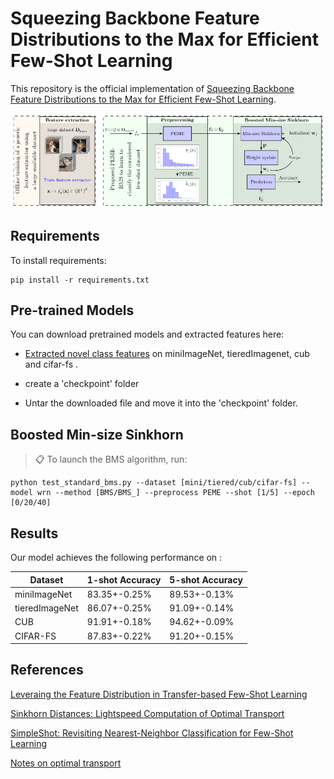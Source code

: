 # Squeezing Backbone Feature Distributions to the Max for Efficient Few-Shot Learning

This repository is the official implementation of [Squeezing Backbone Feature Distributions to the Max for Efficient Few-Shot Learning](https://arxiv.org/pdf/2110.09446.pdf).

![](BMS.png)

## Requirements

To install requirements:

```setup
pip install -r requirements.txt
```

## Pre-trained Models

You can download pretrained models and extracted features here:

- [Extracted novel class features](https://drive.google.com/file/d/1dSKfO0mMz0KzObXIU930JFbhb7OK1qUU/view?usp=sharing) on miniImageNet, tieredImagenet, cub and cifar-fs . 

- create a 'checkpoint' folder 
- Untar the downloaded file and move it into the 'checkpoint' folder.


## Boosted Min-size Sinkhorn


> 📋 To launch the BMS algorithm, run:
```
python test_standard_bms.py --dataset [mini/tiered/cub/cifar-fs] --model wrn --method [BMS/BMS_] --preprocess PEME --shot [1/5] --epoch [0/20/40] 
```

## Results

Our model achieves the following performance on :


| Dataset        | 1-shot Accuracy  | 5-shot Accuracy |
| ---------------|---------------| -------------|
| miniImageNet   |  83.35+-0.25% | 89.53+-0.13% |
| tieredImageNet |  86.07+-0.25% | 91.09+-0.14% |
| CUB            |  91.91+-0.18% | 94.62+-0.09% |
| CIFAR-FS       |  87.83+-0.22% | 91.20+-0.15% |

## References

[Leveraing the Feature Distribution in Transfer-based Few-Shot Learning](https://arxiv.org/pdf/2006.03806.pdf)

[Sinkhorn Distances: Lightspeed Computation of Optimal Transport](https://papers.nips.cc/paper/4927-sinkhorn-distances-lightspeed-computation-of-optimal-transport.pdf)

[SimpleShot: Revisiting Nearest-Neighbor Classification for Few-Shot Learning](https://arxiv.org/pdf/1911.04623.pdf)

[Notes on optimal transport](https://github.com/MichielStock/Teaching/tree/master/Optimal_transport)
